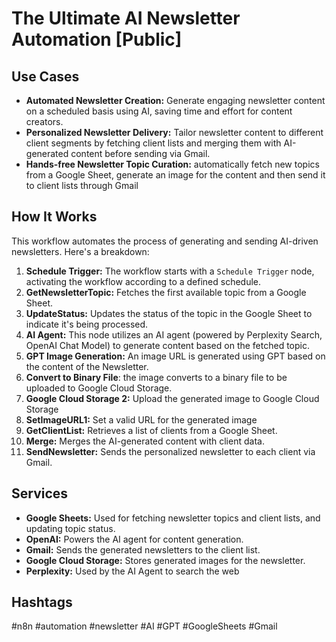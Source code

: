 # The Ultimate AI Newsletter Automation [Public]

## Use Cases

*   **Automated Newsletter Creation:** Generate engaging newsletter content on a scheduled basis using AI, saving time and effort for content creators.
*   **Personalized Newsletter Delivery:** Tailor newsletter content to different client segments by fetching client lists and merging them with AI-generated content before sending via Gmail.
*   **Hands-free Newsletter Topic Curation:** automatically fetch new topics from a Google Sheet, generate an image for the content and then send it to client lists through Gmail

## How It Works

This workflow automates the process of generating and sending AI-driven newsletters. Here's a breakdown:

1.  **Schedule Trigger:** The workflow starts with a `Schedule Trigger` node, activating the workflow according to a defined schedule.
2.  **GetNewsletterTopic:** Fetches the first available topic from a Google Sheet.
3.  **UpdateStatus:** Updates the status of the topic in the Google Sheet to indicate it's being processed.
4.  **AI Agent:** This node utilizes an AI agent (powered by Perplexity Search, OpenAI Chat Model) to generate content based on the fetched topic.
5.  **GPT Image Generation:**  An image URL is generated using GPT based on the content of the Newsletter.
6.  **Convert to Binary File**: the image converts to a binary file to be uploaded to Google Cloud Storage.
7.  **Google Cloud Storage 2:** Upload the generated image to Google Cloud Storage
8.  **SetImageURL1:**  Set a valid URL for the generated image
9.  **GetClientList:** Retrieves a list of clients from a Google Sheet.
10. **Merge:** Merges the AI-generated content with client data.
11. **SendNewsletter:** Sends the personalized newsletter to each client via Gmail.

## Services

*   **Google Sheets:** Used for fetching newsletter topics and client lists, and updating topic status.
*   **OpenAI:** Powers the AI agent for content generation.
*   **Gmail:** Sends the generated newsletters to the client list.
*   **Google Cloud Storage:** Stores generated images for the newsletter.
*   **Perplexity:** Used by the AI Agent to search the web

## Hashtags

#n8n #automation #newsletter #AI #GPT #GoogleSheets #Gmail
